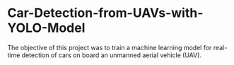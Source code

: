 # Car-Detection-from-UAVs-with-YOLO-Model

The objective of this project was to train a machine learning model for real-time detection of cars on board an unmanned aerial vehicle (UAV).
